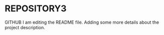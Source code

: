 # REPOSITORY3
GITHUB
I am editing the README file. Adding some more details about the project description.
